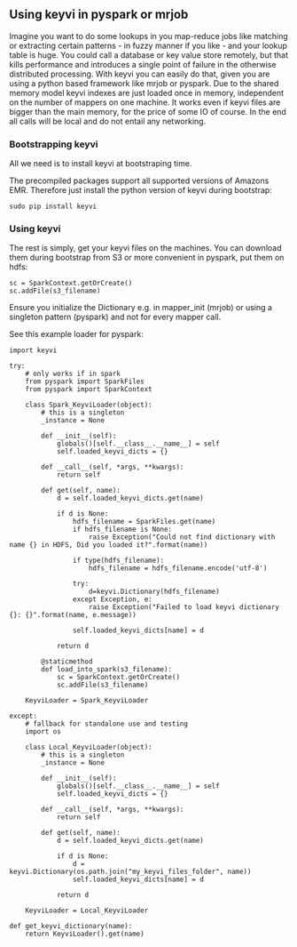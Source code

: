 ## Using keyvi in pyspark or mrjob


Imagine you want to do some lookups in you map-reduce jobs like matching or extracting certain patterns - in fuzzy manner if you like - and your lookup table is huge. 
You could call a database or key value store remotely, but that kills performance and introduces a single point of failure in the otherwise distributed processing.
With keyvi you can easily do that, given you are using a python based framework like mrjob or pyspark. 
Due to the shared memory model keyvi indexes are just loaded once in memory, independent on the number of mappers on one machine.
It works even if keyvi files are bigger than the main memory, for the price of some IO of course. 
In the end all calls will be local and do not entail any networking.

### Bootstrapping keyvi

All we need is to install keyvi at bootstraping time.

The precompiled packages support all supported versions of Amazons EMR. Therefore just install the python version of keyvi during bootstrap:

```
sudo pip install keyvi
```

### Using keyvi

The rest is simply, get your keyvi files on the machines. You can download them during bootstrap from S3 or more convenient in pyspark, put them on hdfs:

```
sc = SparkContext.getOrCreate()
sc.addFile(s3_filename)
```

Ensure you initialize the Dictionary e.g. in mapper_init (mrjob) or using a singleton pattern (pyspark) and not for every mapper call.

See this example loader for pyspark:

```
import keyvi

try:
    # only works if in spark
    from pyspark import SparkFiles
    from pyspark import SparkContext

    class Spark_KeyviLoader(object):
        # this is a singleton
        _instance = None

        def __init__(self):
            globals()[self.__class__.__name__] = self
            self.loaded_keyvi_dicts = {}

        def __call__(self, *args, **kwargs):
            return self

        def get(self, name):
            d = self.loaded_keyvi_dicts.get(name)

            if d is None:
                hdfs_filename = SparkFiles.get(name)
                if hdfs_filename is None:
                    raise Exception("Could not find dictionary with name {} in HDFS, Did you loaded it?".format(name))

                if type(hdfs_filename):
                    hdfs_filename = hdfs_filename.encode('utf-8')

                try:
                    d=keyvi.Dictionary(hdfs_filename)
                except Exception, e:
                    raise Exception("Failed to load keyvi dictionary {}: {}".format(name, e.message))

                self.loaded_keyvi_dicts[name] = d

            return d

        @staticmethod
        def load_into_spark(s3_filename):
            sc = SparkContext.getOrCreate()
            sc.addFile(s3_filename)

    KeyviLoader = Spark_KeyviLoader

except:
    # fallback for standalone use and testing
    import os

    class Local_KeyviLoader(object):
        # this is a singleton
        _instance = None

        def __init__(self):
            globals()[self.__class__.__name__] = self
            self.loaded_keyvi_dicts = {}

        def __call__(self, *args, **kwargs):
            return self

        def get(self, name):
            d = self.loaded_keyvi_dicts.get(name)

            if d is None:
                d = keyvi.Dictionary(os.path.join("my_keyvi_files_folder", name))
                self.loaded_keyvi_dicts[name] = d

            return d

    KeyviLoader = Local_KeyviLoader

def get_keyvi_dictionary(name):
    return KeyviLoader().get(name)

```
